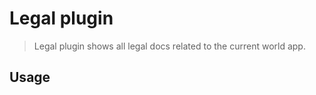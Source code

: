 # Legal plugin

> Legal plugin shows all legal docs related to the current world app.

## Usage

```tsx
```

